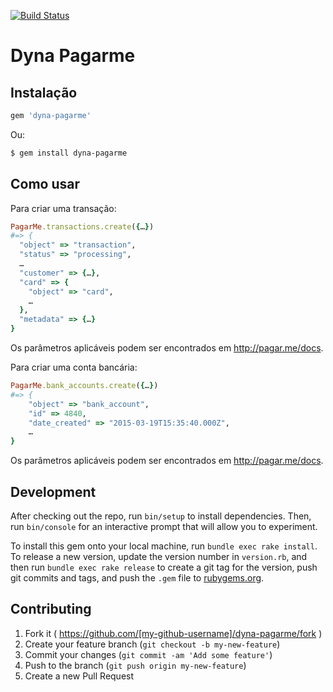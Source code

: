 [![Build Status](https://travis-ci.org/xjunior/dyna-pagarme.svg?branch=master)](https://travis-ci.org/xjunior/dyna-pagarme)

# Dyna Pagarme

## Instalação


```ruby
gem 'dyna-pagarme'
```

Ou:

```bash
$ gem install dyna-pagarme
```

## Como usar

Para criar uma transação:

```ruby
PagarMe.transactions.create({…})
#=> {
  "object" => "transaction",
  "status" => "processing",
  …
  "customer" => {…},
  "card" => {
    "object" => "card",
    …
  },
  "metadata" => {…}
}
```

Os parâmetros aplicáveis podem ser encontrados em http://pagar.me/docs.

Para criar uma conta bancária:

```ruby
PagarMe.bank_accounts.create({…})
#=> {
    "object" => "bank_account",
    "id" => 4840,
    "date_created" => "2015-03-19T15:35:40.000Z",
    …
}
```

Os parâmetros aplicáveis podem ser encontrados em http://pagar.me/docs.

## Development

After checking out the repo, run `bin/setup` to install dependencies. Then, run `bin/console` for an interactive prompt that will allow you to experiment.

To install this gem onto your local machine, run `bundle exec rake install`. To release a new version, update the version number in `version.rb`, and then run `bundle exec rake release` to create a git tag for the version, push git commits and tags, and push the `.gem` file to [rubygems.org](https://rubygems.org).

## Contributing

1. Fork it ( https://github.com/[my-github-username]/dyna-pagarme/fork )
2. Create your feature branch (`git checkout -b my-new-feature`)
3. Commit your changes (`git commit -am 'Add some feature'`)
4. Push to the branch (`git push origin my-new-feature`)
5. Create a new Pull Request
